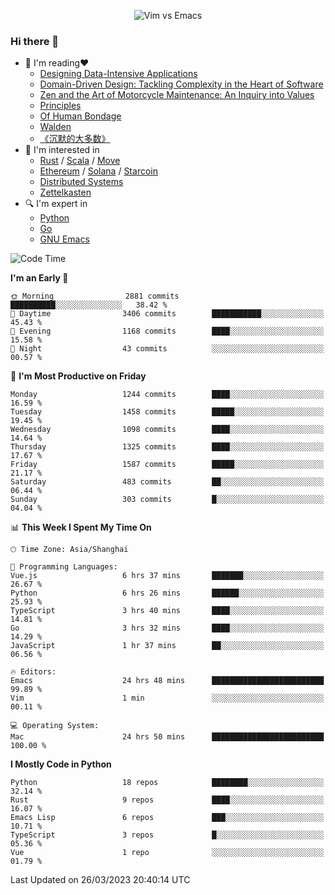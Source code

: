 <p align="center">
    <img src="https://gist.githubusercontent.com/coldnight/e696baffb094e71c96cb302118878eae/raw/40ea5053a6f66cc65f90f437e4173497da225958/banner.gif" alt="Vim vs Emacs" />
</p>

### Hi there 👋

- 📖 I'm reading❤️
    + [Designing Data-Intensive Applications](https://www.oreilly.com/library/view/designing-data-intensive-applications/9781491903063/)
    + [Domain-Driven Design: Tackling Complexity in the Heart of Software](https://www.dddcommunity.org/book/evans_2003/)
    + [Zen and the Art of Motorcycle Maintenance: An Inquiry into Values](https://en.wikipedia.org/wiki/Zen_and_the_Art_of_Motorcycle_Maintenance)
    + [Principles](https://www.principles.com/)
    + [Of Human Bondage](https://en.wikipedia.org/wiki/Of_Human_Bondage)
    + [Walden](https://en.wikipedia.org/wiki/Walden)
    + [《沉默的大多数》](https://en.wikipedia.org/wiki/Silent_majority)
- 🌱 I'm interested in
    + [Rust](https://www.rust-lang.org/) / [Scala](https://www.scala-lang.org/) / [Move](https://github.com/move-language/move/)
    + [Ethereum](https://ethereum.org/en/) / [Solana](https://solana.com/) / [Starcoin](https://github.com/starcoinorg/starcoin)
	+ [Distributed Systems](https://www.linuxzen.com/notes/topics/20200320174417_%E5%88%86%E5%B8%83%E5%BC%8F/)
	+ [Zettelkasten](https://www.linuxzen.com/notes/notes/20220120080920-slip_box/)
- 🔍 I'm expert in
    + [Python](https://www.python.org/)
    + [Go](https://go.dev/)
    + [GNU Emacs](https://www.gnu.org/software/emacs/)

<!--START_SECTION:waka-->
![Code Time](http://img.shields.io/badge/Code%20Time-1%2C985%20hrs%207%20mins-blue)

**I'm an Early 🐤** 

```text
🌞 Morning                2881 commits        ██████████░░░░░░░░░░░░░░░   38.42 % 
🌆 Daytime                3406 commits        ███████████░░░░░░░░░░░░░░   45.43 % 
🌃 Evening                1168 commits        ████░░░░░░░░░░░░░░░░░░░░░   15.58 % 
🌙 Night                  43 commits          ░░░░░░░░░░░░░░░░░░░░░░░░░   00.57 % 
```
📅 **I'm Most Productive on Friday** 

```text
Monday                   1244 commits        ████░░░░░░░░░░░░░░░░░░░░░   16.59 % 
Tuesday                  1458 commits        █████░░░░░░░░░░░░░░░░░░░░   19.45 % 
Wednesday                1098 commits        ████░░░░░░░░░░░░░░░░░░░░░   14.64 % 
Thursday                 1325 commits        ████░░░░░░░░░░░░░░░░░░░░░   17.67 % 
Friday                   1587 commits        █████░░░░░░░░░░░░░░░░░░░░   21.17 % 
Saturday                 483 commits         ██░░░░░░░░░░░░░░░░░░░░░░░   06.44 % 
Sunday                   303 commits         █░░░░░░░░░░░░░░░░░░░░░░░░   04.04 % 
```


📊 **This Week I Spent My Time On** 

```text
🕑︎ Time Zone: Asia/Shanghai

💬 Programming Languages: 
Vue.js                   6 hrs 37 mins       ███████░░░░░░░░░░░░░░░░░░   26.67 % 
Python                   6 hrs 26 mins       ██████░░░░░░░░░░░░░░░░░░░   25.93 % 
TypeScript               3 hrs 40 mins       ████░░░░░░░░░░░░░░░░░░░░░   14.81 % 
Go                       3 hrs 32 mins       ████░░░░░░░░░░░░░░░░░░░░░   14.29 % 
JavaScript               1 hr 37 mins        ██░░░░░░░░░░░░░░░░░░░░░░░   06.56 % 

🔥 Editors: 
Emacs                    24 hrs 48 mins      █████████████████████████   99.89 % 
Vim                      1 min               ░░░░░░░░░░░░░░░░░░░░░░░░░   00.11 % 

💻 Operating System: 
Mac                      24 hrs 50 mins      █████████████████████████   100.00 % 
```

**I Mostly Code in Python** 

```text
Python                   18 repos            ████████░░░░░░░░░░░░░░░░░   32.14 % 
Rust                     9 repos             ████░░░░░░░░░░░░░░░░░░░░░   16.07 % 
Emacs Lisp               6 repos             ███░░░░░░░░░░░░░░░░░░░░░░   10.71 % 
TypeScript               3 repos             █░░░░░░░░░░░░░░░░░░░░░░░░   05.36 % 
Vue                      1 repo              ░░░░░░░░░░░░░░░░░░░░░░░░░   01.79 % 
```




 Last Updated on 26/03/2023 20:40:14 UTC
<!--END_SECTION:waka-->
